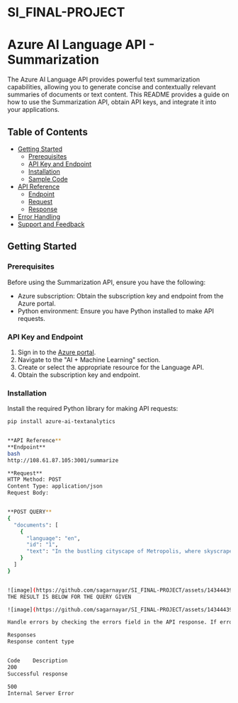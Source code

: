 # SI_FINAL-PROJECT
# Azure AI Language API - Summarization

The Azure AI Language API provides powerful text summarization capabilities, allowing you to generate concise and contextually relevant summaries of documents or text content. This README provides a guide on how to use the Summarization API, obtain API keys, and integrate it into your applications.

## Table of Contents

- [Getting Started](#getting-started)
  - [Prerequisites](#prerequisites)
  - [API Key and Endpoint](#api-key-and-endpoint)
  - [Installation](#installation)
  - [Sample Code](#sample-code)
- [API Reference](#api-reference)
  - [Endpoint](#endpoint)
  - [Request](#request)
  - [Response](#response)
- [Error Handling](#error-handling)
- [Support and Feedback](#support-and-feedback)

## Getting Started

### Prerequisites

Before using the Summarization API, ensure you have the following:

- Azure subscription: Obtain the subscription key and endpoint from the Azure portal.
- Python environment: Ensure you have Python installed to make API requests.

### API Key and Endpoint

1. Sign in to the [Azure portal](https://portal.azure.com/).
2. Navigate to the "AI + Machine Learning" section.
3. Create or select the appropriate resource for the Language API.
4. Obtain the subscription key and endpoint.

### Installation

Install the required Python library for making API requests:

```bash
pip install azure-ai-textanalytics


**API Reference**
**Endpoint**
bash
http://108.61.87.105:3001/summarize

**Request**
HTTP Method: POST
Content Type: application/json
Request Body:


**POST QUERY**
{
  "documents": [
    {
      "language": "en",
      "id": "1",
      "text": "In the bustling cityscape of Metropolis, where skyscrapers touched the heavens and neon lights painted the night, a mysterious energy surged through the air. The citizens, oblivious to the cosmic forces at play, hurried along the bustling streets, their lives entwined with the rhythm of the city. Meanwhile, hidden beneath the veneer of everyday life, a clandestine group known as the Illuminate wove a tapestry of intrigue and power. Their enigmatic leader, known only as Cipher, possessed a keen intellect and an uncanny ability to manipulate the threads of reality.As the city pulsated with life, an ancient artifact, the Aetherian Crystal, resurfaced, unlocking dormant potentials in unsuspecting individuals. Unbeknownst to them, their destinies were intertwined, converging towards an impending clash of cosmic proportions. The veil between worlds wavered, revealing glimpses of otherworldly realms, as the city became a battleground for metaphysical forces vying for control.Amidst the chaos, a reluctant hero emerged, discovering latent abilities and a responsibility to protect the city from impending doom. As the narrative unfolded, alliances formed and betrayals shattered trust, leading to a climactic showdown that would determine the fate of Metropolis and its unsuspecting inhabitants "
    }
  ]
}


![image](https://github.com/sagarnayar/SI_FINAL-PROJECT/assets/143444397/343ef14a-8dba-4f7d-b3f6-33fffbca5259)
THE RESULT IS BELOW FOR THE QUERY GIVEN

![image](https://github.com/sagarnayar/SI_FINAL-PROJECT/assets/143444397/7cc8893c-b118-4c11-b306-515a52d8a3c0)

Handle errors by checking the errors field in the API response. If errors occur, the documents field will be empty.

Responses
Response content type


Code	Description
200	
Successful response

500	
Internal Server Error


